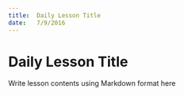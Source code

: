 ```yaml
---
title:  Daily Lesson Title
date:   7/9/2016
---
```


# Daily Lesson Title

Write lesson contents using Markdown format here